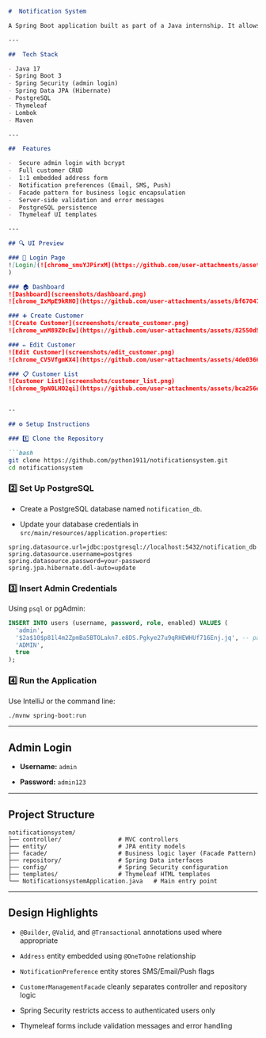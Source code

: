 
````markdown
#  Notification System

A Spring Boot application built as part of a Java internship. It allows **admin users** to manage **customers**, their **addresses**, and **notification preferences** (Email, SMS, Push).

---

##  Tech Stack

- Java 17
- Spring Boot 3
- Spring Security (admin login)
- Spring Data JPA (Hibernate)
- PostgreSQL
- Thymeleaf
- Lombok
- Maven

---

##  Features

-  Secure admin login with bcrypt
-  Full customer CRUD
-  1:1 embedded address form
-  Notification preferences (Email, SMS, Push)
-  Facade pattern for business logic encapsulation
- ️ Server-side validation and error messages
-  PostgreSQL persistence
-  Thymeleaf UI templates

---

## 🔍 UI Preview

### 🔐 Login Page
![Login](![chrome_smuYJPirxM](https://github.com/user-attachments/assets/f8f5fdb1-18f5-4667-9d88-b30e83c183a9)
)

### 🏠 Dashboard
![Dashboard](screenshots/dashboard.png)
![chrome_IxMpE9kRHO](https://github.com/user-attachments/assets/bf670473-5e25-451e-a879-75f34459fc1d)

### ➕ Create Customer
![Create Customer](screenshots/create_customer.png)
![chrome_wnM89Z0cEw](https://github.com/user-attachments/assets/82550d56-62e0-4909-ae5c-1d889b7b6a0f)

### ✏️ Edit Customer
![Edit Customer](screenshots/edit_customer.png)
![chrome_CV5VfgmKX4](https://github.com/user-attachments/assets/4de03664-7736-4c54-9c1c-3702c5a9c966)

### 📋 Customer List
![Customer List](screenshots/customer_list.png)
![chrome_9pN0LHO2qi](https://github.com/user-attachments/assets/bca256e9-bd88-43da-a202-1af26ea15041)


--

## ⚙️ Setup Instructions

### 1️⃣ Clone the Repository

```bash
git clone https://github.com/python1911/notificationsystem.git
cd notificationsystem
````

### 2️⃣ Set Up PostgreSQL

- Create a PostgreSQL database named `notification_db`.

- Update your database credentials in `src/main/resources/application.properties`:


```properties
spring.datasource.url=jdbc:postgresql://localhost:5432/notification_db
spring.datasource.username=postgres
spring.datasource.password=your-password
spring.jpa.hibernate.ddl-auto=update
```

### 3️⃣ Insert Admin Credentials

Using `psql` or pgAdmin:

```sql
INSERT INTO users (username, password, role, enabled) VALUES (
  'admin',
  '$2a$10$p81l4m2ZpmBa5BTOLakn7.e8DS.Pgkye27u9qRHEWHUf716Enj.jq', -- password: admin123
  'ADMIN',
  true
);
```

### 4️⃣ Run the Application

Use IntelliJ or the command line:

```bash
./mvnw spring-boot:run
```

---

##  Admin Login

- **Username:** `admin`

- **Password:** `admin123`


---

## Project Structure

```
notificationsystem/
├── controller/                # MVC controllers
├── entity/                    # JPA entity models
├── facade/                    # Business logic layer (Facade Pattern)
├── repository/                # Spring Data interfaces
├── config/                    # Spring Security configuration
├── templates/                 # Thymeleaf HTML templates
└── NotificationsystemApplication.java   # Main entry point
```

---

##  Design Highlights

- `@Builder`, `@Valid`, and `@Transactional` annotations used where appropriate

- `Address` entity embedded using `@OneToOne` relationship

- `NotificationPreference` entity stores SMS/Email/Push flags

- `CustomerManagementFacade` cleanly separates controller and repository logic

- Spring Security restricts access to authenticated users only

- Thymeleaf forms include validation messages and error handling




